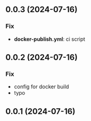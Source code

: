 ## 0.0.3 (2024-07-16)

### Fix

- **docker-publish.yml**: ci script

## 0.0.2 (2024-07-16)

### Fix

- config for docker build
- typo

## 0.0.1 (2024-07-16)
